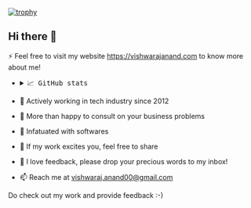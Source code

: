 [![trophy](https://github-profile-trophy.vercel.app/?username=vishwarajanand)](https://github.com/vishwarajanand/github-profile-trophy)

## Hi there 👋

⚡ Feel free to visit my website https://vishwarajanand.com to know more about me!

- <details>
    <summary> <samp>📈 GitHub stats</samp></summary>
  <br/>

  ![Vishwaraj Anand GitHub stats](https://github-readme-stats.vercel.app/api?username=vishwarajanand&show_icons=true&icon_color=805AD5&text_color=718096&bg_color=ffffff00&hide_title=true&include_all_commits=true&count_private=true&hide_border=true)
  </details>
- 🔭  Actively working in tech industry since 2012
- 🌱  More than happy to consult on your business problems
- 👯  Infatuated with softwares
- 🤔  If my work excites you, feel free to share
- 💬  I love feedback, please drop your precious words to my inbox!
- 📫  Reach me at [vishwaraj.anand00@gmail.com](mailto:vishwaraj.anand00@gmail.com?subject=[GitHub]%20Reach%20Out)

Do check out my work and provide feedback :-)


